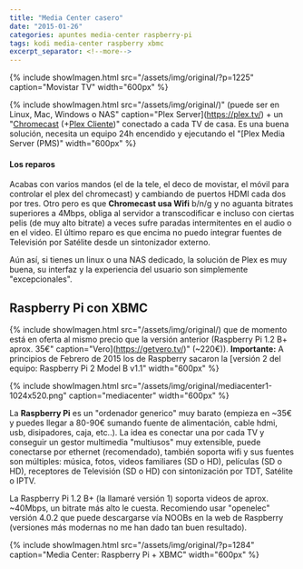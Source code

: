 ```yaml
---
title: "Media Center casero"
date: "2015-01-26"
categories: apuntes media-center raspberry-pi
tags: kodi media-center raspberry xbmc
excerpt_separator: <!--more-->
---
```


{% include showImagen.html
    src="/assets/img/original/?p=1225"
    caption="Movistar TV"
    width="600px"
    %}

{% include showImagen.html
    src="/assets/img/original/)" (puede ser en Linux, Mac, Windows o NAS"
    caption="Plex Server](https://plex.tv/) + un "[Chromecast](https://www.google.es/chrome/devices/chromecast/) (+[Plex Cliente](https://support.plex.tv/hc/en-us/sections/200286998-Chromecast))" conectado a cada TV de casa. Es una buena solución, necesita un equipo 24h encendido y ejecutando el "[Plex Media Server (PMS)"
    width="600px"
    %}

#### Los reparos

Acabas con varios mandos (el de la tele, el deco de movistar, el móvil para controlar el plex del chromecast) y cambiando de puertos HDMI cada dos por tres. Otro pero es que **Chromecast usa Wifi** b/n/g y no aguanta bitrates superiores a 4Mbps, obliga al servidor a transcodificar e incluso con ciertas pelis (de muy alto bitrate) a veces sufre paradas intermitentes en el audio o en el video. El último reparo es que encima no puedo integrar fuentes de Televisión por Satélite desde un sintonizador externo.

Aún así, si tienes un linux o una NAS dedicado, la solución de Plex es muy buena, su interfaz y la experiencia del usuario son simplemente "excepcionales".

## Raspberry Pi con XBMC

{% include showImagen.html
    src="/assets/img/original/) que de momento está en oferta al mismo precio que la versión anterior (Raspberry Pi 1.2 B+ aprox. 35€"
    caption="Vero](https://getvero.tv/)" (~220€)). **Importante:** A principios de Febrero de 2015 los de Raspberry sacaron la [versión 2 del equipo: Raspberry Pi 2 Model B v1.1"
    width="600px"
    %}

{% include showImagen.html
    src="/assets/img/original/mediacenter1-1024x520.png"
    caption="mediacenter"
    width="600px"
    %}

La **Raspberry Pi** es un "ordenador generico" muy barato (empieza en ~35€ y puedes llegar a 80-90€ sumando fuente de alimentación, cable hdmi, usb, disipadores, caja, etc..). La idea es conectar una por cada TV y conseguir un gestor multimedia "multiusos" muy extensible, puede conectarse por ethernet (recomendado), también soporta wifi y sus fuentes son múltiples: música, fotos, videos familiares (SD o HD), películas (SD o HD), receptores de Televisión (SD o HD) con sintonización por TDT, Satélite o IPTV.

La Raspberry Pi 1.2 B+ (la llamaré versión 1) soporta videos de aprox. ~40Mbps, un bitrate más alto le cuesta. Recomiendo usar "openelec" versión 4.0.2 que puede descargarse vía NOOBs en la web de Raspberry (versiones más modernas no me han dado tan buen resultado).

{% include showImagen.html
    src="/assets/img/original/?p=1284"
    caption="Media Center: Raspberry Pi + XBMC"
    width="600px"
    %}
